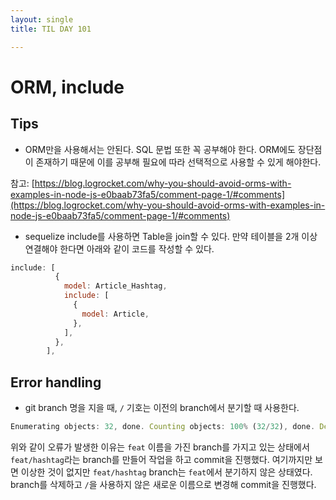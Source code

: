 ```yaml
---
layout: single
title: TIL DAY 101

---
```




# ORM, include

## Tips

- ORM만을 사용해서는 안된다. SQL 문법 또한 꼭 공부해야 한다. ORM에도 장단점이 존재하기 때문에 이를 공부해 필요에 따라 선택적으로 사용할 수 있게 해야한다.

참고: [https://blog.logrocket.com/why-you-should-avoid-orms-with-examples-in-node-js-e0baab73fa5/comment-page-1/#comments](https://blog.logrocket.com/why-you-should-avoid-orms-with-examples-in-node-js-e0baab73fa5/comment-page-1/#comments)

- sequelize include를 사용하면 Table을 join할 수 있다. 만약 테이블을 2개 이상 연결해야 한다면 아래와 같이 코드를 작성할 수 있다.

```jsx
include: [
          {
            model: Article_Hashtag,
            include: [
              {
                model: Article,
              },
            ],
          },
        ],
```



## Error handling

- git branch 명을 지을 때, `/` 기호는 이전의 branch에서 분기할 때 사용한다.

```jsx
Enumerating objects: 32, done. Counting objects: 100% (32/32), done. Delta compression using up to 8 threads Compressing objects: 100% (16/16), done. Writing objects: 100% (17/17), 2.40 KiB | 2.40 MiB/s, done. Total 17 (delta 10), reused 0 (delta 0), pack-reused 0 remote: Resolving deltas: 100% (10/10), completed with 9 local objects. To [https://github.com/ionc635/OnWedding.git](https://github.com/ionc635/OnWedding.git) ! [remote rejected] feat/hashtag -> feat/hashtag (cannot lock ref 'refs/heads/feat/hashtag': 'refs/heads/feat' exists; cannot create 'refs/heads/feat/hashtag') error: failed to push some refs to '[https://github.com/ionc635/OnWedding.git](https://github.com/ionc635/OnWedding.git)'
```

위와 같이 오류가 발생한 이유는 `feat` 이름을 가진 branch를 가지고 있는 상태에서 `feat/hashtag`라는 branch를 만들어 작업을 하고 commit을 진행했다. 여기까지만 보면 이상한 것이 없지만 `feat/hashtag` branch는 `feat`에서 분기하지 않은 상태였다. branch를 삭제하고 `/`을 사용하지 않은 새로운 이름으로 변경해 commit을 진행했다.

